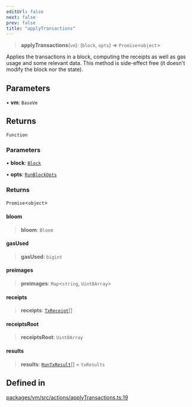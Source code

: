 ```yaml
---
editUrl: false
next: false
prev: false
title: "applyTransactions"
---
```


> **applyTransactions**(`vm`): (`block`, `opts`) => `Promise`\<`object`\>

Applies the transactions in a block, computing the receipts
as well as gas usage and some relevant data. This method is
side-effect free (it doesn't modify the block nor the state).

## Parameters

• **vm**: `BaseVm`

## Returns

`Function`

### Parameters

• **block**: [`Block`](/reference/tevm/block/classes/block/)

• **opts**: [`RunBlockOpts`](/reference/tevm/vm/interfaces/runblockopts/)

### Returns

`Promise`\<`object`\>

#### bloom

> **bloom**: `Bloom`

#### gasUsed

> **gasUsed**: `bigint`

#### preimages

> **preimages**: `Map`\<`string`, `Uint8Array`\>

#### receipts

> **receipts**: [`TxReceipt`](/reference/tevm/vm/type-aliases/txreceipt/)[]

#### receiptsRoot

> **receiptsRoot**: `Uint8Array`

#### results

> **results**: [`RunTxResult`](/reference/tevm/vm/interfaces/runtxresult/)[] = `txResults`

## Defined in

[packages/vm/src/actions/applyTransactions.ts:19](https://github.com/qbzzt/tevm-monorepo/blob/main/packages/vm/src/actions/applyTransactions.ts#L19)
